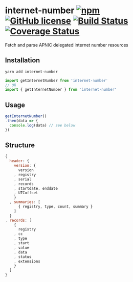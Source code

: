# internet-number [![npm](https://img.shields.io/npm/v/internet-number.svg?maxAge=2592000)](https://www.npmjs.com/package/internet-number) [![GitHub license](https://img.shields.io/badge/license-MIT-blue.svg)](https://raw.githubusercontent.com/BlackGlory/internet-number/master/LICENSE) [![Build Status](https://travis-ci.org/BlackGlory/internet-number.svg?branch=master)](https://travis-ci.org/BlackGlory/internet-number) [![Coverage Status](https://coveralls.io/repos/github/BlackGlory/internet-number/badge.svg)](https://coveralls.io/github/BlackGlory/internet-number)

Fetch and parse APNIC delegated internet number resources

## Installation

```sh
yarn add internet-number
```

```javascript
import getInternetNumber from 'internet-number'
// OR
import { getInternetNumber } from 'internet-number'
```

## Usage

```javascript
getInternetNumber()
.then(data => {
  console.log(data) // see below
})
```

## Structure

```javascript
{
  header: {
    version: {
      version
    , registry
    , serial
    , records
    , startdate, enddate
    , UTCoffset
    }
  , summaries: [
      { registry, type, count, summary }
    ]
  }
, records: [
    {
      registry
    , cc
    , type
    , start
    , value
    , data
    , status
    , extensions  
    }
  ]
}
```
